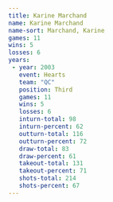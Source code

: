```yaml
---
title: Karine Marchand
name: Karine Marchand
name-sort: Marchand, Karine
games: 11
wins: 5
losses: 6
years:
 - year: 2003
   event: Hearts
   team: "QC"
   position: Third
   games: 11
   wins: 5
   losses: 6
   inturn-total: 98
   inturn-percent: 62
   outturn-total: 116
   outturn-percent: 72
   draw-total: 83
   draw-percent: 61
   takeout-total: 131
   takeout-percent: 71
   shots-total: 214
   shots-percent: 67
---
```

